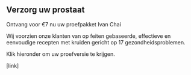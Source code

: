 ## Verzorg uw prostaat

Ontvang voor €7 nu uw proefpakket Ivan Chai 

Wij voorzien onze klanten van op feiten gebaseerde, effectieve en eenvoudige recepten met kruiden gericht op 17 gezondheidsproblemen.

Klik hieronder om uw proefversie te krijgen.

[link]

